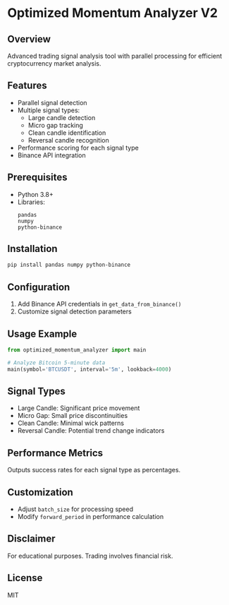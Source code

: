 # Optimized Momentum Analyzer V2

## Overview
Advanced trading signal analysis tool with parallel processing for efficient cryptocurrency market analysis.

## Features
- Parallel signal detection
- Multiple signal types:
  - Large candle detection
  - Micro gap tracking
  - Clean candle identification
  - Reversal candle recognition
- Performance scoring for each signal type
- Binance API integration

## Prerequisites
- Python 3.8+
- Libraries:
  ```
  pandas
  numpy
  python-binance
  ```

## Installation
```bash
pip install pandas numpy python-binance
```

## Configuration
1. Add Binance API credentials in `get_data_from_binance()`
2. Customize signal detection parameters

## Usage Example
```python
from optimized_momentum_analyzer import main

# Analyze Bitcoin 5-minute data
main(symbol='BTCUSDT', interval='5m', lookback=4000)
```

## Signal Types
- Large Candle: Significant price movement
- Micro Gap: Small price discontinuities
- Clean Candle: Minimal wick patterns
- Reversal Candle: Potential trend change indicators

## Performance Metrics
Outputs success rates for each signal type as percentages.

## Customization
- Adjust `batch_size` for processing speed
- Modify `forward_period` in performance calculation

## Disclaimer
For educational purposes. Trading involves financial risk.

## License
MIT
